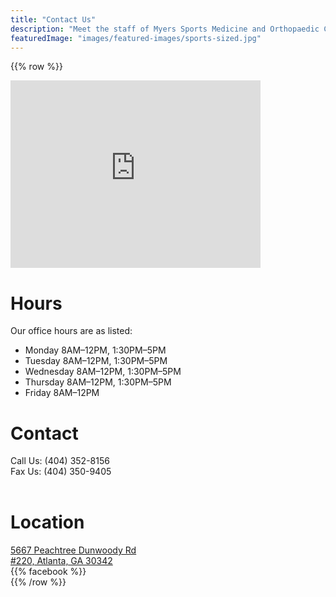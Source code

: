 ```yaml
---
title: "Contact Us"
description: "Meet the staff of Myers Sports Medicine and Orthopaedic Center, including our office staff, physician's assistant and physical therapy specialists."
featuredImage: "images/featured-images/sports-sized.jpg"
---
```

{{% row %}}
<div class="col-md-6 text-center">
    <iframe title="Google Maps Location" src="https://www.google.com/maps/embed?pb=!1m18!1m12!1m3!1d578.7245243841475!2d-84.34930162750938!3d33.90941143631635!2m3!1f0!2f0!3f0!3m2!1i1024!2i768!4f13.1!3m3!1m2!1s0x88f509342b0c60c3%3A0x4e3e2f63a8f155d0!2s5667%20Peachtree%20Dunwoody%20Rd%20%23220%2C%20Atlanta%2C%20GA%2030342!5e1!3m2!1sen!2sus!4v1735760980360!5m2!1sen!2sus" width="400" height="300" style="border:0;" allowfullscreen="" loading="lazy"></iframe>     
</div>

<div class="col-md-3 col-sm-6">
<h1> Hours </h1>

Our office hours are as listed:
<span itemprop="openingHours">
<ul class="flush-ul">
    <li class="flush-li">Monday 8AM–12PM, 1:30PM–5PM</li>
    <li class="flush-li">Tuesday 8AM–12PM, 1:30PM–5PM</li>
    <li class="flush-li">Wednesday 8AM–12PM, 1:30PM–5PM</li>
    <li class="flush-li">Thursday 8AM–12PM, 1:30PM–5PM</li>
    <li class="flush-li">Friday 8AM–12PM</li>
</ul>
</span>
</div>

<div class="col-md-3 col-sm-6">
    <h1> Contact </h1>
        <span itemprop="contactPoint">
            Call Us: (404) 352-8156  
        <span itemprop="faxNumber"> 
            <br>
            Fax Us: (404) 350-9405  
        </span>
        </span> <br> <br>
    <h1> Location </h1> 
        <a href="https://maps.app.goo.gl/GvHmDkoWRSmqw2hf6">5667 Peachtree Dunwoody Rd <br> #220, Atlanta, GA 30342</a> 
        <br> 
        {{% facebook %}}
</div>
{{% /row %}}